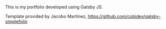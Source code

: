 This is my portfolio developed using Gatsby JS.

Template provided by Jacobo Martínez, https://github.com/cobidev/gatsby-simplefolio
